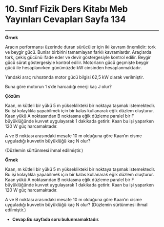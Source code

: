 # 10. Sınıf Fizik Ders Kitabı Meb Yayınları Cevapları Sayfa 134

---

**Örnek**

Aracın performansı üzerinde duran sürücüler için iki kavram önemlidir: tork ve beygir gücü. Bunlar birbirini tamamlayan farklı kavramlardır. Araçlarda tork, çekiş gücünü ifade eder ve devir göstergesiyle kontrol edilir. Beygir gücü sürat göstergesiyle kontrol edilir. Motorların gücü geçmişte beygir gücü ile hesaplanırken günümüzde kW cinsinden hesaplanmaktadır.

 Yandaki araç ruhsatında motor gücü bilgisi 62,5 kW olarak verilmiştir.

 Buna göre motorun 1 s’de harcadığı enerji kaç J olur?

**Çözüm**

Kaan, m kütleli bir yükü 5 m yükseklikteki bir noktaya taşımak istemektedir. Bu işi kolaylıkla yapabilmek için bir kalas kullanarak eğik düzlem oluşturur. Kaan yükü A noktasından B noktasına eğik düzleme paralel bir F büyüklüğünde kuvvet uygulayarak 1 dakikada getirir. Kaan bu işi yaparken 120 W güç harcamaktadır.

 A ve B noktası arasındaki mesafe 10 m olduğuna göre Kaan’ın cisme uyguladığı kuvvetin büyüklüğü kaç N olur?

 (Düzlemin sürtünmesi ihmal edilmiştir.)

**Örnek**

Kaan, m kütleli bir yükü 5 m yükseklikteki bir noktaya taşımak istemektedir. Bu işi kolaylıkla yapabilmek için bir kalas kullanarak eğik düzlem oluşturur. Kaan yükü A noktasından B noktasına eğik düzleme paralel bir F büyüklüğünde kuvvet uygulayarak 1 dakikada getirir. Kaan bu işi yaparken 120 W güç harcamaktadır.

 A ve B noktası arasındaki mesafe 10 m olduğuna göre Kaan’ın cisme uyguladığı kuvvetin büyüklüğü kaç N olur? (Düzlemin sürtünmesi ihmal edilmiştir.)

-   **Cevap**:**Bu sayfada soru bulunmamaktadır.**